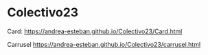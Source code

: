 # Colectivo23

Card:
https://andrea-esteban.github.io/Colectivo23/Card.html

Carrusel
https://andrea-esteban.github.io/Colectivo23/carrusel.html
